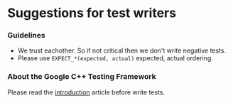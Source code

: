 # Suggestions for test writers

### Guidelines
 * We trust eachother. So if not critical then we don't write negative tests.
 * Please use `EXPECT_*(expected, actual)` expected, actual ordering.

### About the Google C++ Testing Framework
Please read the [introduction](https://github.com/google/googletest/blob/master/googletest/docs/Primer.md) article before write tests.

